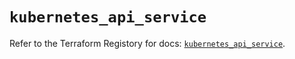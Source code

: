 # `kubernetes_api_service`

Refer to the Terraform Registory for docs: [`kubernetes_api_service`](https://www.terraform.io/docs/providers/kubernetes/r/api_service).
